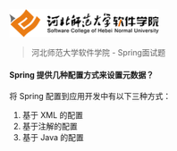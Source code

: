 <img src="../../images/logo.png" height="50" /> 

> 河北师范大学软件学院 - Spring面试题

#### Spring 提供几种配置方式来设置元数据？

将 Spring 配置到应用开发中有以下三种方式：

1. 基于 XML 的配置
2. 基于注解的配置
3. 基于 Java 的配置